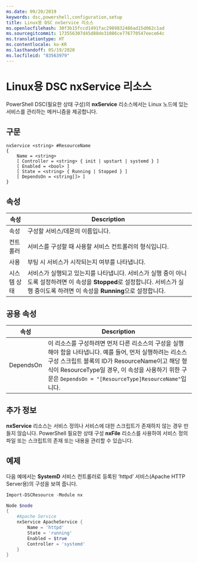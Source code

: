 ```yaml
---
ms.date: 09/20/2019
keywords: dsc,powershell,configuration,setup
title: Linux용 DSC nxService 리소스
ms.openlocfilehash: 30f3b15fccd1491fac2989832486ad15d062c1ad
ms.sourcegitcommit: 173556307d45d88de31086ce776770547eece64c
ms.translationtype: HT
ms.contentlocale: ko-KR
ms.lasthandoff: 05/19/2020
ms.locfileid: "83563979"
---
```

# <a name="dsc-for-linux-nxservice-resource"></a>Linux용 DSC nxService 리소스

PowerShell DSC(필요한 상태 구성)의 **nxService** 리소스에서는 Linux 노드에 있는 서비스를 관리하는 메커니즘을 제공합니다.

## <a name="syntax"></a>구문

```Syntax
nxService <string> #ResourceName
{
    Name = <string>
    [ Controller = <string> { init | upstart | systemd } ]
    [ Enabled = <bool> ]
    [ State = <string> { Running | Stopped } ]
    [ DependsOn = <string[]> ]
}
```

## <a name="properties"></a>속성

|속성 |Description |
|---|---|
|속성 |구성할 서비스/데몬의 이름입니다. |
|컨트롤러 |서비스를 구성할 때 사용할 서비스 컨트롤러의 형식입니다. |
|사용 |부팅 시 서비스가 시작되는지 여부를 나타냅니다. |
|시스템 상태 |서비스가 실행되고 있는지를 나타냅니다. 서비스가 실행 중이 아니도록 설정하려면 이 속성을 **Stopped**로 설정합니다. 서비스가 실행 중이도록 하려면 이 속성을 **Running**으로 설정합니다. |

## <a name="common-properties"></a>공용 속성

|속성 |Description |
|---|---|
|DependsOn |이 리소스를 구성하려면 먼저 다른 리소스의 구성을 실행해야 함을 나타냅니다. 예를 들어, 먼저 실행하려는 리소스 구성 스크립트 블록의 ID가 ResourceName이고 해당 형식이 ResourceType일 경우, 이 속성을 사용하기 위한 구문은 `DependsOn = "[ResourceType]ResourceName"`입니다. |

## <a name="additional-information"></a>추가 정보

**nxService** 리소스는 서비스 정의나 서비스에 대한 스크립트가 존재하지 않는 경우 만들지 않습니다. PowerShell 필요한 상태 구성 **nxFile** 리소스를 사용하여 서비스 정의 파일 또는 스크립트의 존재 또는 내용을 관리할 수 있습니다.

## <a name="example"></a>예제

다음 예에서는 **SystemD** 서비스 컨트롤러로 등록된 ‘httpd’ 서비스(Apache HTTP Server용)의 구성을 보여 줍니다.

```powershell
Import-DSCResource -Module nx

Node $node
{
    #Apache Service
    nxService ApacheService {
        Name = 'httpd'
        State = 'running'
        Enabled = $true
        Controller = 'systemd'
    }
}
```
